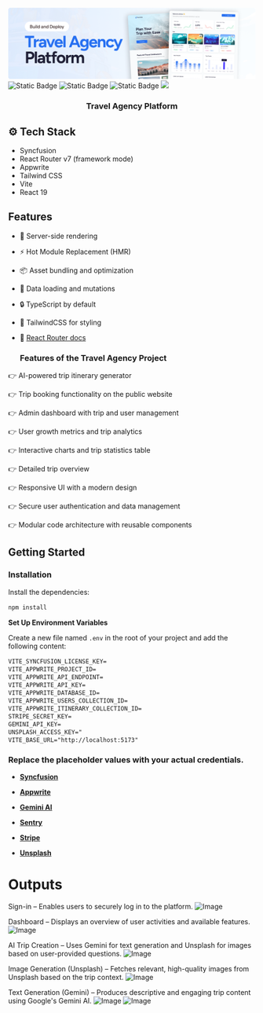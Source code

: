 <br />
    <a href="https://www.youtube.com/watch?v=xZ1ba-RLrjo" target="_blank">
      <img src="public/assets/images/readme.png" alt="Project Banner">
    </a>
  <br />
  <div>
    <img alt="Static Badge" src="https://img.shields.io/badge/React-4c84f3?style=for-the-badge&logo=react&logoColor=white">
    <img alt="Static Badge" src="https://img.shields.io/badge/Appwrite-f05695?style=for-the-badge&logo=appwrite&logoColor=white">
    <img alt="Static Badge" src="https://img.shields.io/badge/Syncfusion-181758?style=for-the-badge&logoColor=white">
    <img src="https://img.shields.io/badge/-Tailwind_CSS-38B2AC?style=for-the-badge&logo=tailwind-css&logoColor=white" />
  </div>
  <h3 align="center">Travel Agency Platform</h3>

## <a name="tech-stack">⚙️ Tech Stack</a>

- Syncfusion
- React Router v7 (framework mode)
- Appwrite
- Tailwind CSS
- Vite
- React 19

## Features

- 🚀 Server-side rendering
- ⚡️ Hot Module Replacement (HMR)
- 📦 Asset bundling and optimization
- 🔄 Data loading and mutations
- 🔒 TypeScript by default
- 🎉 TailwindCSS for styling
- 📖 [React Router docs](https://reactrouter.com/)

  ### Features of the Travel Agency Project

👉 AI-powered trip itinerary generator

👉 Trip booking functionality on the public website

👉 Admin dashboard with trip and user management

👉 User growth metrics and trip analytics

👉 Interactive charts and trip statistics table

👉 Detailed trip overview

👉 Responsive UI with a modern design

👉 Secure user authentication and data management

👉 Modular code architecture with reusable components

## Getting Started

### Installation

Install the dependencies:

```bash
npm install
```

**Set Up Environment Variables**

Create a new file named `.env` in the root of your project and add the following content:

```env
VITE_SYNCFUSION_LICENSE_KEY=
VITE_APPWRITE_PROJECT_ID=
VITE_APPWRITE_API_ENDPOINT=
VITE_APPWRITE_API_KEY=
VITE_APPWRITE_DATABASE_ID=
VITE_APPWRITE_USERS_COLLECTION_ID=
VITE_APPWRITE_ITINERARY_COLLECTION_ID=
STRIPE_SECRET_KEY=
GEMINI_API_KEY=
UNSPLASH_ACCESS_KEY="
VITE_BASE_URL="http://localhost:5173"
```

### Replace the placeholder values with your actual credentials.

- **[Syncfusion](https://jsm.dev/tourvisto-syncfusion)**

- **[Appwrite](https://jsm.dev/tourvisto-appwrite)**

- **[Gemini AI](https://aistudio.google.com/)**

- **[Sentry](https://jsm.dev/tourvisto-sentry)**

- **[Stripe](https://stripe.com/)**

- **[Unsplash](https://unsplash.com/)**

  
# Outputs
Sign-in – Enables users to securely log in to the platform.
  ![Image](https://github.com/user-attachments/assets/db9a2c29-2fcc-4168-acf5-b9a53e5177b1)
  
Dashboard – Displays an overview of user activities and available features.
  ![Image](https://github.com/user-attachments/assets/25c588b2-9c9c-4d63-a539-8745bf1e903f)
  
AI Trip Creation – Uses Gemini for text generation and Unsplash for images based on user-provided questions.
  ![Image](https://github.com/user-attachments/assets/9a6af4bc-9b29-42b4-bef3-c1b7fb07082e)

Image Generation (Unsplash) – Fetches relevant, high-quality images from Unsplash based on the trip context.
  ![Image](https://github.com/user-attachments/assets/ca585568-6e62-4ac2-b84c-4693253cab96)

Text Generation (Gemini) – Produces descriptive and engaging trip content using Google's Gemini AI.
  ![Image](https://github.com/user-attachments/assets/a8c70053-639e-4a6d-ae30-b18bdd1cdd60)
  ![Image](https://github.com/user-attachments/assets/ea82c60f-e291-4375-b180-a676b44de178)
  
